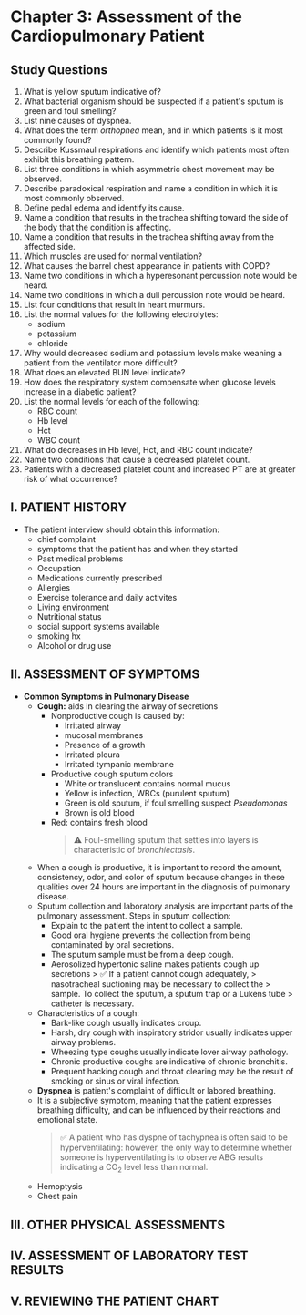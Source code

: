 # Chapter 3: Assessment of the Cardiopulmonary Patient

## Study Questions

1. What is yellow sputum indicative of?
2. What bacterial organism should be suspected if a patient's sputum is green and
foul smelling?
3. List nine causes of dyspnea.
4. What does the term *orthopnea* mean, and in which patients is it most commonly
found?
5. Describe Kussmaul respirations and identify which patients most often
exhibit this breathing pattern.
6. List three conditions in which asymmetric chest movement may be observed.
7. Describe paradoxical respiration and name a condition in which it is most
commonly observed.
8. Define pedal edema and identify its cause.
9. Name a condition that results in the trachea shifting toward the side of the body that the condition is  affecting.
10. Name a condition that results in the trachea shifting away from the
affected side.
11. Which muscles are used for normal ventilation?
12. What causes the barrel chest appearance in patients with COPD? 
13. Name two conditions in which a hyperesonant percussion note would be
heard.
14. Name two conditions in which a dull percussion note would be heard.
15. List four conditions that result in heart murmurs.
16. List the normal values for the following electrolytes:
	- sodium
	- potassium
	- chloride
17. Why would decreased sodium and potassium levels make weaning a patient from
the ventilator more difficult?
18. What does an elevated BUN level indicate?
19. How does the respiratory system compensate when glucose levels increase in
a diabetic patient?
20. List the normal levels for each of the following:
	- RBC count
	- Hb level
	- Hct 
	- WBC count
21. What do decreases in Hb level, Hct, and RBC count indicate?
22. Name two conditions that cause a decreased platelet count.
23. Patients with a decreased platelet count and increased PT are at greater
risk of what occurrence?


## I. PATIENT HISTORY

- The patient interview should obtain this information:
    - chief complaint
    - symptoms that the patient has and when they started
    - Past medical problems
    - Occupation
    - Medications currently prescribed
    - Allergies
    - Exercise tolerance and daily activites
    - Living environment
    - Nutritional status
    - social support systems available
    - smoking hx
    - Alcohol or drug use

## II. ASSESSMENT OF SYMPTOMS

- **Common Symptoms in Pulmonary Disease**
    - **Cough:** aids in clearing the airway of secretions
        - Nonproductive cough is caused by:
            - Irritated airway
            - mucosal membranes
            - Presence of a growth
            - Irritated pleura
            - Irritated tympanic membrane
        - Productive cough sputum colors
            - White or translucent contains normal mucus
            - Yellow is infection, WBCs (purulent sputum)
            - Green is old sputum, if foul smelling suspect *Pseudomonas*
            - Brown is old blood
	    - Red: contains fresh blood
            > :warning: Foul-smelling sputum that settles into layers is
            > characteristic of *bronchiectasis*.
	- When a cough  is productive, it is important to record the amount,
	  consistency, odor, and color of sputum because changes in these
qualities over 24 hours are important in the diagnosis of pulmonary disease.
	- Sputum collection and laboratory analysis are important parts of the
	  pulmonary assessment. Steps in sputum collection:
		- Explain to the patient the intent to collect a sample.
		- Good oral hygiene prevents the collection from being
		  contaminated by oral secretions.
		- The sputum sample must be from a deep cough.
		- Aerosolized hypertonic saline makes patients cough up
		  secretions 
                > :white_check_mark: If a patient cannot cough adequately,
                > nasotracheal suctioning may be necessary to collect the
                > sample. To collect the sputum, a sputum trap or a Lukens tube
                > catheter is necessary.
	- Characteristics of a cough:
		- Bark-like cough usually indicates croup.
		- Harsh, dry cough with inspiratory stridor usually indicates
		  upper airway problems.
		- Wheezing type coughs usually indicate lover airway pathology.
		- Chronic productive coughs are indicative of chronic
		  bronchitis.
		- Prequent hacking cough and throat clearing may be the result
		  of smoking or sinus or viral infection. 
    - **Dyspnea** is patient's complaint of difficult or labored breathing.
	- It is a subjective symptom, meaning that the patient expresses
	  breathing difficulty, and can be influenced by their reactions and
emotional state.			
        > :white_check_mark: A patient who has dyspne of tachypnea is often
        > said to be hyperventilating: however, the only way to determine
        > whether someone is hyperventilating is to observe ABG results
        > indicating a CO<sub>2</sub> level less than normal.
    - Hemoptysis
    - Chest pain

## III. OTHER PHYSICAL ASSESSMENTS

## IV. ASSESSMENT OF LABORATORY TEST RESULTS

## V. REVIEWING THE PATIENT CHART
